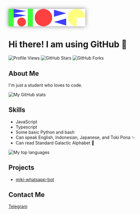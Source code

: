 <img src="./images/ioze.svg" alt="Rioze!!!!!" width="50%" style="background-color: none !important; box-shadow: 0px 0px 13px #888888;">

# Hi there! I am using GitHub 👋

![Profile Views](https://komarev.com/ghpvc/?username=riozee&style=for-the-badge)
![GitHub Stars](https://img.shields.io/badge/dynamic/json?url=https%3A%2F%2Fapi.github-star-counter.workers.dev%2Fuser%2Friozee&query=%24.stars&style=for-the-badge&logo=github&label=GITHUB%20STARS)
![GitHub Forks](https://img.shields.io/badge/dynamic/json?url=https%3A%2F%2Fapi.github-star-counter.workers.dev%2Fuser%2Friozee&query=%24.forks&style=for-the-badge&logo=github&label=GITHUB%20FORKS)



## About Me
I'm just a student who loves to code. 

![My GitHub stats](https://github-readme-stats.vercel.app/api?username=riozee&border_radius=0&hide_border=true&disable_animations=true&show_icons=true&custom_title=My%20GitHub%20stats)

## Skills
- JavaScript
- Typescript
- Some basic Python and bash
- Can speak English, Indonesian, Japanese, and Toki Pona ✨
- Can read Standard Galactic Alphabet 🤖

![My top languages](https://github-readme-stats.vercel.app/api/top-langs/?username=riozee&border_radius=0&hide_border=true&layout=compact&custom_title=My%20top%20languages)

## Projects
- [miki-whatsapp-bot](https://github.com/riozee/miki-whatsapp-bot)

## Contact Me
[Telegram](https://t.me/riozee)
